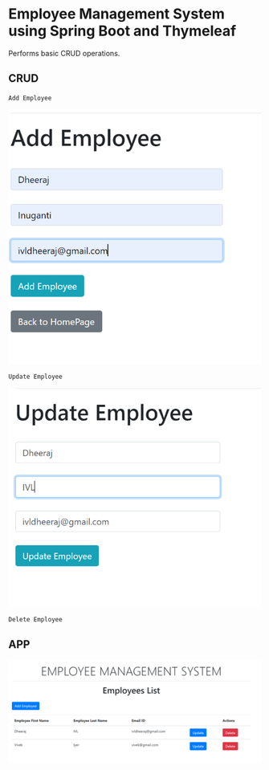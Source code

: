# Employee Management System using Spring Boot and Thymeleaf 

Performs basic CRUD operations.

## CRUD 

```bash
Add Employee
```
![Add employee](https://github.com/ivldheeraj/EMS/blob/618319bf0e06b46ae4fae92c88f65c884bfbfeae/ems-1.png)

```bash
Update Employee
```
![update employee](https://github.com/ivldheeraj/EMS/blob/618319bf0e06b46ae4fae92c88f65c884bfbfeae/ems-3.png)

```bash
Delete Employee
```
## APP
![employee](https://github.com/ivldheeraj/EMS/blob/36c4924ce4f68b96aca2cd2bc97b09679ebbd9d7/app-ems.png)
